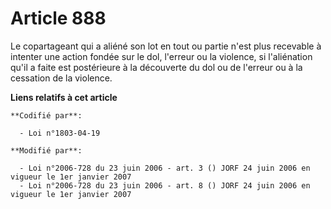 # Article 888

Le copartageant qui a aliéné son lot en tout ou partie n'est plus recevable à intenter une action fondée sur le dol, l'erreur
ou la violence, si l'aliénation qu'il a faite est postérieure à la découverte du dol ou de l'erreur ou à la cessation de la
violence.

**Liens relatifs à cet article**

	**Codifié par**:

	  - Loi n°1803-04-19

	**Modifié par**:

	  - Loi n°2006-728 du 23 juin 2006 - art. 3 () JORF 24 juin 2006 en vigueur le 1er janvier 2007
	  - Loi n°2006-728 du 23 juin 2006 - art. 8 () JORF 24 juin 2006 en vigueur le 1er janvier 2007
